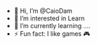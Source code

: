 - 👋 Hi, I’m @CaioDam
- 👀 I’m interested in Learn
- 🌱 I’m currently learning ....
- ⚡ Fun fact: I like games 🎮
